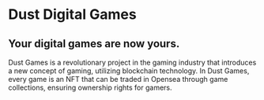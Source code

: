 # Dust Digital Games

## Your digital games are now yours.

Dust Games is a revolutionary project in the gaming industry that introduces a new concept of gaming, utilizing blockchain technology.
In Dust Games, every game is an NFT that can be traded in Opensea through game collections, ensuring ownership rights for gamers.
